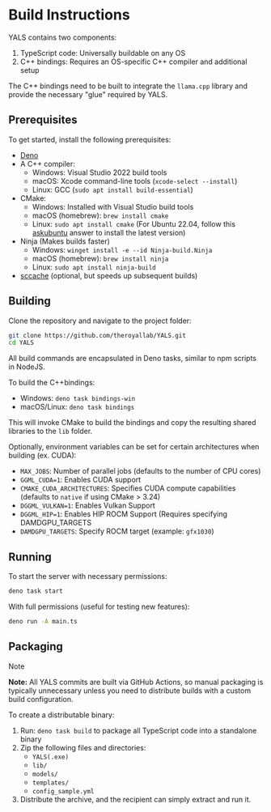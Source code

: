 # Build Instructions

YALS contains two components:
1. TypeScript code: Universally buildable on any OS
2. C++ bindings: Requires an OS-specific C++ compiler and additional setup

The C++ bindings need to be built to integrate the `llama.cpp` library and provide the necessary "glue" required by YALS.

## Prerequisites

To get started, install the following prerequisites:
- [Deno](https://deno.com) 
- A C++ compiler:
	- Windows: Visual Studio 2022 build tools
	- macOS: Xcode command-line tools (`xcode-select --install`)
	- Linux: GCC (`sudo apt install build-essential`)
- CMake:
	- Windows: Installed with Visual Studio build tools
	- macOS (homebrew): `brew install cmake`
	- Linux: `sudo apt install cmake` (For Ubuntu 22.04, follow this [askubuntu](https://askubuntu.com/a/865294) answer to install the latest version)
- Ninja (Makes builds faster)
	- Windows: `winget install -e --id Ninja-build.Ninja`
	- macOS (homebrew): `brew install ninja`
	- Linux: `sudo apt install ninja-build`
- [sccache](https://github.com/mozilla/sccache) (optional, but speeds up subsequent builds)

## Building

Clone the repository and navigate to the project folder:
```sh
git clone https://github.com/theroyallab/YALS.git
cd YALS
```

All build commands are encapsulated in Deno tasks, similar to npm scripts in NodeJS.

To build the C++bindings:

- Windows: `deno task bindings-win`
- macOS/Linux: `deno task bindings`

This will invoke CMake to build the bindings and copy the resulting shared libraries to the `lib` folder.

Optionally, environment variables can be set for certain architectures when building (ex. CUDA):
- `MAX_JOBS`: Number of parallel jobs (defaults to the number of CPU cores)
- `GGML_CUDA=1`: Enables CUDA support
- `CMAKE_CUDA_ARCHITECTURES`: Specifies CUDA compute capabilities (defaults to `native` if using CMake > 3.24)
- `DGGML_VULKAN=1`: Enables Vulkan Support
- `DGGML_HIP=1`: Enables HIP ROCM Support (Requires specifying DAMDGPU_TARGETS
- `DAMDGPU_TARGETS`: Specify ROCM target (example: `gfx1030`)

## Running

To start the server with necessary permissions:
```sh
deno task start
```

With full permissions (useful for testing new features):
```sh
deno run -A main.ts
```

## Packaging

> [!NOTE]
> **Note:** All YALS commits are built via GitHub Actions, so manual packaging is typically unnecessary unless you need to distribute builds with a custom build configuration.

To create a distributable binary:

1. Run: `deno task build` to package all TypeScript code into a standalone binary
2. Zip the following files and directories:
   - `YALS(.exe)`
   - `lib/`
   - `models/`
   - `templates/`
   - `config_sample.yml`
3. Distribute the archive, and the recipient can simply extract and run it.
